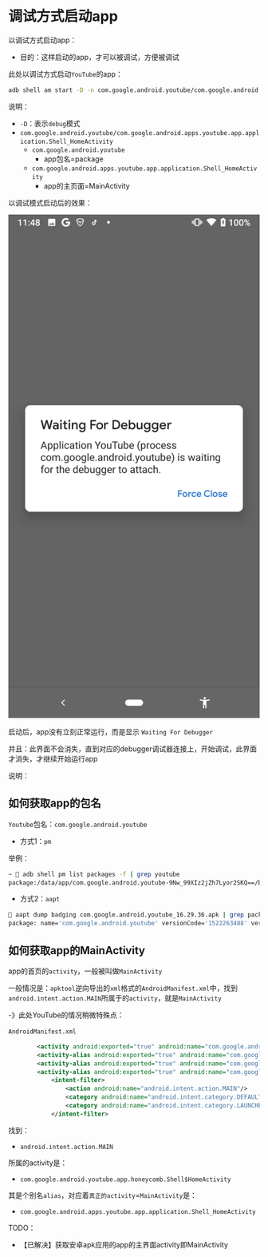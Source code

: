 # 调试方式启动app

以调试方式启动app：

* 目的：这样启动的app，才可以被调试，方便被调试

此处以调试方式启动`YouTube`的app：

```bash
adb shell am start -D -n com.google.android.youtube/com.google.android.apps.youtube.app.application.Shell_HomeActivity
```

说明：

* `-D`：表示`debug`模式
* `com.google.android.youtube/com.google.android.apps.youtube.app.application.Shell_HomeActivity`
  * `com.google.android.youtube`
    * app包名=package
  * `com.google.android.apps.youtube.app.application.Shell_HomeActivity`
    * app的主页面=MainActivity

以调试模式启动后的效果：

![debug_mode_app_waiting](../assets/img/debug_mode_app_waiting.png)

启动后，app没有立刻正常运行，而是显示 `Waiting For Debugger`

并且：此界面不会消失，直到对应的debugger调试器连接上，开始调试，此界面才消失，才继续开始运行app

说明：

## 如何获取app的包名

`Youtube`包名：`com.google.android.youtube`

* 方式1：`pm`

举例：

```bash
~  adb shell pm list packages -f | grep youtube
package:/data/app/com.google.android.youtube-9Nw_99XIz2jZh7Lyor2SKQ==/base.apk=com.google.android.youtube
```

* 方式2：`aapt`

```bash
 aapt dump badging com.google.android.youtube_16.29.36.apk | grep package
package: name='com.google.android.youtube' versionCode='1522263488' versionName='16.29.36' compileSdkVersion='31' compileSdkVersionCodename='12'
```

## 如何获取app的MainActivity

app的首页的`activity`，一般被叫做`MainActivity`

一般情况是：`apktool`逆向导出的`xml`格式的`AndroidManifest.xml`中，找到`android.intent.action.MAIN`所属于的`activity`，就是`MainActivity`

-》此处YouTube的情况稍微特殊点：

`AndroidManifest.xml`

```xml
        <activity android:exported="true" android:name="com.google.android.apps.youtube.app.application.Shell_HomeActivity" android:theme="@style/Theme.YouTube.Launcher"/>
        <activity-alias android:exported="true" android:name="com.google.android.youtube.HomeActivity" android:targetActivity="com.google.android.apps.youtube.app.application.Shell_HomeActivity"/>
        <activity-alias android:exported="true" android:name="com.google.android.youtube.app.application.Shell$HomeActivity" android:targetActivity="com.google.android.apps.youtube.app.application.Shell_HomeActivity"/>
        <activity-alias android:exported="true" android:name="com.google.android.youtube.app.honeycomb.Shell$HomeActivity" android:targetActivity="com.google.android.apps.youtube.app.application.Shell_HomeActivity">
            <intent-filter>
                <action android:name="android.intent.action.MAIN"/>
                <category android:name="android.intent.category.DEFAULT"/>
                <category android:name="android.intent.category.LAUNCHER"/>
            </intent-filter>
```

找到：

* `android.intent.action.MAIN`

所属的activity是：

* `com.google.android.youtube.app.honeycomb.Shell$HomeActivity`

其是个别名`alias`，对应着`真正的activity`=`MainActivity`是：

* `com.google.android.apps.youtube.app.application.Shell_HomeActivity`


TODO：

* 【已解决】获取安卓apk应用的app的主界面activity即MainActivity
